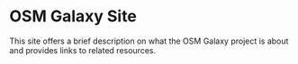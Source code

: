 # OSM Galaxy Site

This site offers a brief description on what the OSM Galaxy project is about and provides links to related resources.
